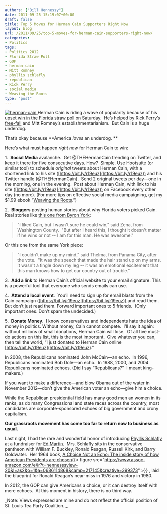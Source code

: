```yaml
---
authors: ["Bill Hennessy"]
date: 2011-09-25 15:19:07+00:00
draft: false
title: Top 5 Moves for Herman Cain Supporters Right Now
layout: blog
url: /2011/09/25/top-5-moves-for-herman-cain-supporters-right-now/
categories:
- Politics
tags:
- Politics 2012
- Florida Straw Poll
- GOP
- herman cain
- Mitt Romney
- phyllis schlafly
- republican
- Rick Perry
- social media
- Weaving the Roots
type: "post"
---
```


[![herman-cain](https://hennessysview.com/wp-content/uploads/2011/09/herman-cain_thumb.jpg)
](https://hennessysview.com/wp-content/uploads/2011/09/herman-cain.jpg)Herman Cain is riding a wave of popularity because of his [upset win in the Florida straw poll](https://www.tampabay.com/news/politics/national/herman-cain-wins-presidency-5-straw-poll/1193524) on Saturday.  He’s helped by [Rick Perry’s free-fall](https://hennessysview.com/white-house/what-rick-perry-can-learn-from-clark-griswold/) and Mitt Romney’s establishmentarianism.  But Cain is a huge underdog.

That’s okay because **America _loves_ an underdog. **

Here’s what must happen _right now_ for Herman Cain to win:

1.  **Social Media** avalanche.  Get @THEHermanCain trending on Twitter, and keep it there for five consecutive days. How?  Simple. Use Hootsuite (or similar tool) to schedule _original_ tweets about Herman Cain, with a shortened link to his site ([https://bit.ly/r19euz](https://bit.ly/r19euz)) and his Twitter handle (@THEHermanCain).  Send 2 original tweets per day—one in the morning, one in the evening.  Post about Herman Cain, with link to his site ([https://bit.ly/r19euz](https://bit.ly/r19euz)) on Facebook every other day (no more). (For more tips on effective social media campaigning, get my $1.99 ebook “[Weaving the Roots](https://www.harpercollins.com/books/Weaving-Roots/?isbn=9780062112965).”)

2.  **Bloggers** posting human stories about why Florida voters picked Cain.  Real stories like [this one from Byron York](https://campaign2012.washingtonexaminer.com/article/how-cain-won-florida):



> "I liked Cain, but I wasn't sure he could win," said Zena, from Washington County.  "But after I heard this, I thought it doesn't matter if he wins or not -- I am for this man. He was awesome."



Or this one from the same York piece:



> "I couldn't make up my mind," said Thelma, from Panama City, after the vote.  "It was the speech that made the hair stand up on my arms.  It wasn't a tingle down my leg -- it was an emotional excitement that this man knows how to get our country out of trouble."



3.  **Add a link** to Herman Cain’s official website to your email signature. This is a powerful tool that everyone who sends emails can use.

4.  **Attend a local event**.  You’ll need to sign up for email blasts from the Cain campaign ([https://bit.ly/r19euz](https://bit.ly/r19euz)) and read them. But don’t just read them. Forward important ones to 5 friends.  (Only important ones. Don’t spam the undecided.)

5.  **Donate Money**.  I know conservatives and independents hate the idea of money in politics. Without money, Cain cannot compete.  I’ll say it again:  without millions of small donations, Herman Cain will lose.  Of all five must-do actions on this list, this is the most important.  Give whatever you can, then tell the world, “I just donated to Herman Cain online [https://bit.ly/r19euz](https://bit.ly/r19euz)."

In 2008, the Republicans nominated John McCain—an echo.  In 1996, Republicans nominated Bob Dole—an echo.  In 1988, 2000, and 2004 Republicans nominated echoes. (Did I say “Republicans?”  I meant king-makers.)

If you want to make a difference—and blow Obama out of the water in November 2012—don’t give the American voter an echo—give him a choice.

While the Republican presidential field has many good men an women in its ranks, as do many Congressional and state races across the country, most candidates are corporate-sponsored echoes of big government and crony capitalism.

**Our grassroots movement has come too far to return now to business as usual.**

Last night, I had the rare and wonderful honor of introducing [Phyllis Schlafly](https://www.eagleforum.org/misc/bio.html) at a fundraiser for [Ed Martin](https://edmartinforcongress.com/).  Mrs. Schlafly sits in the conservative pantheon with William F. Buckley, Ronald Reagan, Russell Kirk, and Barry Goldwater.  Her 1964 book, [A Choice Not an Echo: The inside story of how American Presidents are chosen](https://www.amazon.com/gp/product/0686114868/ref=as_li_ss_tl?ie=UTF8&tag=hennesssview-20&linkCode=as2&camp=217145&creative=399373&creativeASIN=0686114868){{< figure src="https://www.assoc-amazon.com/e/ir?t=hennesssview-20&l=as2&o=1&a=0686114868&camp=217145&creative=399373" >}}
, laid the blueprint for Ronald Reagan’s near-miss in 1976 and victory in 1980.

In 2012, the GOP can give Americans a choice, or it can destroy itself with mere echoes.  At this moment in history, there is no third way.



_Note: Views expressed are mine and do not reflect the official position of St. Louis Tea Party Coalition. _
